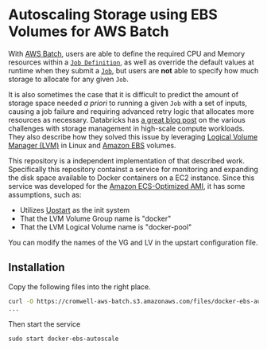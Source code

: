 # Autoscaling Storage using EBS Volumes for AWS Batch

With [AWS Batch](https://aws.amazon.com/batch/), users are able to define the required CPU and Memory resources within a [`Job Definition`](https://docs.aws.amazon.com/batch/latest/userguide/job_definitions.html), as well as override the default values at runtime when they submit a [`Job`](https://docs.aws.amazon.com/batch/latest/userguide/jobs.html), but users are **not** able to specify how much storage to allocate for any given `Job`.

 It is also sometimes the case that it is difficult to predict the amount of storage space needed *a priori* to running a given `Job` with a set of inputs, causing a job failure and requiring advanced retry logic that allocates more resources as necessary. Databricks has [a great blog post](https://databricks.com/blog/2017/12/01/transparent-autoscaling-of-instance-storage.html) on the various challenges with storage management in high-scale compute workloads. They also describe how they solved this issue by leveraging [Logical Volume Manager (LVM)](https://sourceware.org/lvm2/) in Linux and [Amazon EBS](https://aws.amazon.com/ebs/) volumes.

This repository is a independent implementation of that described work. Specifically this repository containst a service for monitoring and expanding the disk space available to Docker containers on a EC2 instance. Since this service was developed for the [Amazon ECS-Optimized AMI](https://docs.aws.amazon.com/AmazonECS/latest/developerguide/ecs-optimized_AMI.html), it has some assumptions, such as:

* Utilizes [Upstart](http://upstart.ubuntu.com) as the init system
* That the LVM Volume Group name is "docker"
* That the LVM Logical Volume name is "docker-pool"

You can modify the names of the VG and LV in the upstart configuration file.

## Installation

Copy the following files into the right place.

```bash
curl -O https://cromwell-aws-batch.s3.amazonaws.com/files/docker-ebs-autoscale.tar.gz
...
```

Then start the service

```shell
sudo start docker-ebs-autoscale
```
